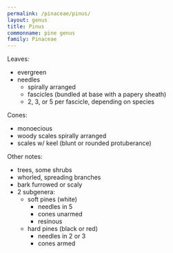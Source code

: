 ```yaml
---
permalink: /pinaceae/pinus/
layout: genus
title: Pinus
commonname: pine genus
family: Pinaceae
---
```


Leaves:
  - evergreen
  - needles
    - spirally arranged
    - fascicles (bundled at base with a papery sheath)
    - 2, 3, or 5 per fascicle, depending on species

Cones:
  - monoecious
  - woody scales spirally arranged
  - scales w/ keel (blunt or rounded protuberance)

Other notes:
  - trees, some shrubs
  - whorled, spreading branches
  - bark furrowed or scaly
  - 2 subgenera:
    - soft pines (white)
      - needles in 5
      - cones unarmed
      - resinous
    - hard pines (black or red)
      - needles in 2 or 3
      - cones armed
